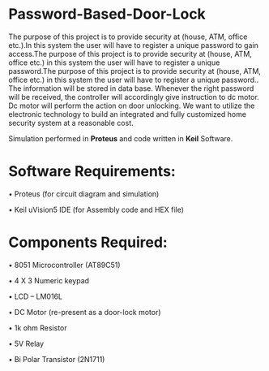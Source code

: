 # Password-Based-Door-Lock
The purpose of this project is to provide security at (house, ATM, office etc.).In this system the user will have to register a unique password to gain access.The purpose of this project is to provide security at (house, ATM, office etc.) in this system the user will have to register a unique password.The purpose of this project is to provide security at (house, ATM, office etc.) in this system the user will have to register a unique password.. The information will be stored in data base.
Whenever the right password will be received, the controller will accordingly give instruction
to dc motor. Dc motor will perform the action on door unlocking. We want to utilize the
electronic technology to build an integrated and fully customized home security system at a
reasonable cost.

Simulation performed in **Proteus** and code written in **Keil** Software.

# Software Requirements:

• Proteus (for circuit diagram and simulation)

• Keil uVision5 IDE (for Assembly code and HEX file)


# Components Required:

• 8051 Microcontroller (AT89C51)

• 4 X 3 Numeric keypad

• LCD – LM016L

• DC Motor (re-present as a door-lock motor)

• 1k ohm Resistor

• 5V Relay

• Bi Polar Transistor (2N1711)
